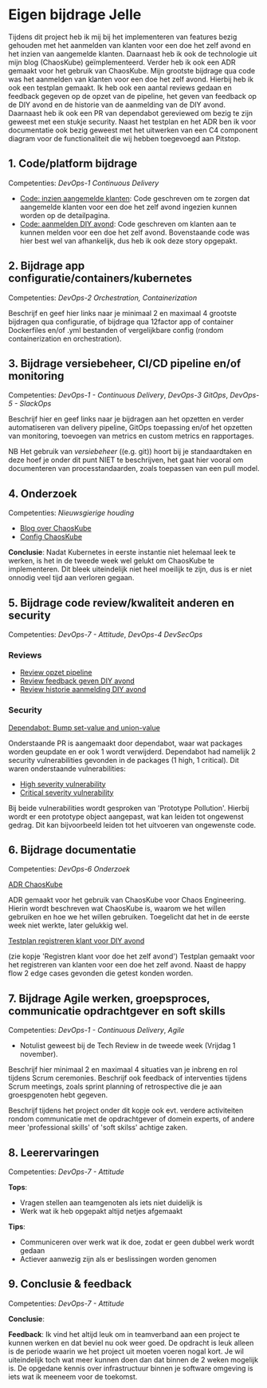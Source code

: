 # Eigen bijdrage Jelle

Tijdens dit project heb ik mij bij het implementeren van features bezig gehouden met het aanmelden van klanten voor een doe het zelf avond en het inzien van aangemelde klanten. Daarnaast heb ik ook de technologie uit mijn blog (ChaosKube) geïmplementeerd. Verder heb ik ook een ADR gemaakt voor het gebruik van ChaosKube. Mijn grootste bijdrage qua code was het aanmelden van klanten voor een doe het zelf avond. Hierbij heb ik ook een testplan gemaakt. Ik heb ook een aantal reviews gedaan en feedback gegeven op de opzet van de pipeline, het geven van feedback op de DIY avond en de historie van de aanmelding van de DIY avond. Daarnaast heb ik ook een PR van dependabot gereviewed om bezig te zijn geweest met een stukje security. Naast het testplan en het ADR ben ik voor documentatie ook bezig geweest met het uitwerken van een C4 component diagram voor de functionaliteit die wij hebben toegevoegd aan Pitstop.

## 1. Code/platform bijdrage

Competenties: *DevOps-1 Continuous Delivery*

- [Code: inzien aangemelde klanten](https://github.com/hanaim-devops/devops-bp-pitstop-uitbreiding-team-knoppert/pull/35): Code geschreven om te zorgen dat aangemelde klanten voor een doe het zelf avond ingezien kunnen worden op de detailpagina.
- [Code: aanmelden DIY avond](https://github.com/hanaim-devops/devops-bp-pitstop-uitbreiding-team-knoppert/pull/34): Code geschreven om klanten aan te kunnen melden voor een doe het zelf avond. Bovenstaande code was hier best wel van afhankelijk, dus heb ik ook deze story opgepakt.

## 2. Bijdrage app configuratie/containers/kubernetes

Competenties: *DevOps-2 Orchestration, Containerization*

Beschrijf en geef hier links naar je minimaal 2 en maximaal 4 grootste bijdragen qua configuratie, of bijdrage qua 12factor app of container Dockerfiles en/of .yml bestanden of vergelijkbare config (rondom containerization en orchestration).

## 3. Bijdrage versiebeheer, CI/CD pipeline en/of monitoring

Competenties: *DevOps-1 - Continuous Delivery*, *DevOps-3 GitOps*, *DevOps-5 - SlackOps*

Beschrijf hier en geef links naar je bijdragen aan het opzetten en verder automatiseren van delivery pipeline, GitOps toepassing en/of het opzetten van monitoring, toevoegen van metrics en custom metrics en rapportages.

NB Het gebruik van *versiebeheer* ((e.g. git)) hoort bij je standaardtaken en deze hoef je onder dit punt NIET te beschrijven, het gaat hier vooral om documenteren van processtandaarden, zoals toepassen van een pull model.

## 4. Onderzoek

Competenties: *Nieuwsgierige houding*

- [Blog over ChaosKube](https://github.com/hanaim-devops/devops-blog-JelleSchrans)
- [Config ChaosKube](../../src/k8s/chaoskube/chaoskube.yaml)

**Conclusie**: Nadat Kubernetes in eerste instantie niet helemaal leek te werken, is het in de tweede week wel gelukt om ChaosKube te implementeren. Dit bleek uiteindelijk niet heel moeilijk te zijn, dus is er niet onnodig veel tijd aan verloren gegaan.

## 5. Bijdrage code review/kwaliteit anderen en security

Competenties: *DevOps-7 - Attitude*, *DevOps-4 DevSecOps*

### Reviews

- [Review opzet pipeline](https://github.com/hanaim-devops/devops-bp-pitstop-uitbreiding-team-knoppert/pull/21)
- [Review feedback geven DIY avond](https://github.com/hanaim-devops/devops-bp-pitstop-uitbreiding-team-knoppert/pull/46)
- [Review historie aanmelding DIY avond](https://github.com/hanaim-devops/devops-bp-pitstop-uitbreiding-team-knoppert/pull/76)

### Security

[Dependabot: Bump set-value and union-value](https://github.com/hanaim-devops/devops-bp-pitstop-uitbreiding-team-knoppert/pull/27/files)

Onderstaande PR is aangemaakt door dependabot, waar wat packages worden geupdate en er ook 1 wordt verwijderd. Dependabot had namelijk 2 security vulnerabilities gevonden in de packages (1 high, 1 critical). Dit waren onderstaande vulnerabilities:

- [High severity vulnerability](https://github.com/hanaim-devops/devops-bp-pitstop-uitbreiding-team-knoppert/security/dependabot/21)
- [Critical severity vulnerability](https://github.com/hanaim-devops/devops-bp-pitstop-uitbreiding-team-knoppert/security/dependabot/14)

Bij beide vulnerabilities wordt gesproken van 'Prototype Pollution'. Hierbij wordt er een prototype object aangepast, wat kan leiden tot ongewenst gedrag. Dit kan bijvoorbeeld leiden tot het uitvoeren van ongewenste code.

## 6. Bijdrage documentatie

Competenties: *DevOps-6 Onderzoek*

[ADR ChaosKube](../../docs/adr/adr-002-chaoskube-voor-chaos-engineering.md)

ADR gemaakt voor het gebruik van ChaosKube voor Chaos Engineering. Hierin wordt beschreven wat ChaosKube is, waarom we het willen gebruiken en hoe we het willen gebruiken. Toegelicht dat het in de eerste week niet werkte, later gelukkig wel.

[Testplan registreren klant voor DIY avond](../../docs/testplan)

(zie kopje 'Registren klant voor doe het zelf avond') Testplan gemaakt voor het registreren van klanten voor een doe het zelf avond. Naast de happy flow 2 edge cases gevonden die getest konden worden.

## 7. Bijdrage Agile werken, groepsproces, communicatie opdrachtgever en soft skills

Competenties: *DevOps-1 - Continuous Delivery*, *Agile*

- Notulist geweest bij de Tech Review in de tweede week (Vrijdag 1 november).

Beschrijf hier minimaal 2 en maximaal 4 situaties van je inbreng en rol tijdens Scrum ceremonies. Beschrijf ook feedback of interventies tijdens Scrum meetings, zoals sprint planning of retrospective die je aan groespgenoten hebt gegeven.

Beschrijf tijdens het project onder dit kopje ook evt. verdere activiteiten rondom communicatie met de opdrachtgever of domein experts, of andere meer 'professional skills' of 'soft skilss' achtige zaken.
  
## 8. Leerervaringen

Competenties: *DevOps-7 - Attitude*

**Tops**:

- Vragen stellen aan teamgenoten als iets niet duidelijk is
- Werk wat ik heb opgepakt altijd netjes afgemaakt

**Tips**:

- Communiceren over werk wat ik doe, zodat er geen dubbel werk wordt gedaan
- Actiever aanwezig zijn als er beslissingen worden genomen

## 9. Conclusie & feedback

Competenties: *DevOps-7 - Attitude*

**Conclusie**:

**Feedback**: Ik vind het altijd leuk om in teamverband aan een project te kunnen werken en dat beviel nu ook weer goed. De opdracht is leuk alleen is de periode waarin we het project uit moeten voeren nogal kort. Je wil uiteindelijk toch wat meer kunnen doen dan dat binnen de 2 weken mogelijk is. De opgedane kennis over infrastructuur binnen je software omgeving is iets wat ik meeneem voor de toekomst.
